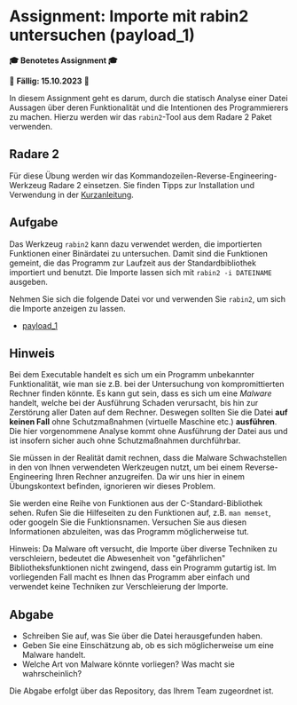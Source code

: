 # Assignment: Importe mit rabin2 untersuchen (payload_1)

**🎓 Benotetes Assignment 🎓**

📆 **Fällig: 15.10.2023** 📆

In diesem Assignment geht es darum, durch die statisch Analyse einer Datei Aussagen über deren Funktionalität und die Intentionen des Programmierers zu machen. Hierzu werden wir das `rabin2`-Tool aus dem Radare 2 Paket verwenden.


## Radare 2

Für diese Übung werden wir das Kommandozeilen-Reverse-Engineering-Werkzeug Radare 2 einsetzen. Sie finden Tipps zur Installation und Verwendung in der [Kurzanleitung](../help/radare2.md).

## Aufgabe

Das Werkzeug `rabin2` kann dazu verwendet werden, die importierten Funktionen einer Binärdatei zu untersuchen. Damit sind die Funktionen gemeint, die das Programm zur Laufzeit aus der Standardbibliothek importiert und benutzt. Die Importe lassen sich mit `rabin2 -i DATEINAME` ausgeben.

Nehmen Sie sich die folgende Datei vor und verwenden Sie `rabin2`, um sich die Importe anzeigen zu lassen.

  * [payload_1](payload_1)


## Hinweis

Bei dem Executable handelt es sich um ein Programm unbekannter Funktionalität, wie man sie z.B. bei der Untersuchung von kompromittierten Rechner finden könnte. Es kann gut sein, dass es sich um eine _Malware_ handelt, welche bei der Ausführung Schaden verursacht, bis hin zur Zerstörung aller Daten auf dem Rechner. Deswegen sollten Sie die Datei __auf keinen Fall__ ohne Schutzmaßnahmen (virtuelle Maschine etc.) __ausführen__. Die hier vorgenommene Analyse kommt ohne Ausführung der Datei aus und ist insofern sicher auch ohne Schutzmaßnahmen durchführbar.

Sie müssen in der Realität damit rechnen, dass die Malware Schwachstellen in den von Ihnen verwendeten Werkzeugen nutzt, um bei einem Reverse-Engineering Ihren Rechner anzugreifen. Da wir uns hier in einem Übungskontext befinden, ignorieren wir dieses Problem.

Sie werden eine Reihe von Funktionen aus der C-Standard-Bibliothek sehen. Rufen Sie die Hilfeseiten zu den Funktionen auf, z.B. `man memset`, oder googeln Sie die Funktionsnamen. Versuchen Sie aus diesen Informationen abzuleiten, was das Programm möglicherweise tut.

Hinweis: Da Malware oft versucht, die Importe über diverse Techniken zu verschleiern, bedeutet die Abwesenheit von "gefährlichen" Bibliotheksfunktionen nicht zwingend, dass ein Programm gutartig ist. Im vorliegenden Fall macht es Ihnen das Programm aber einfach und verwendet keine Techniken zur Verschleierung der Importe.

## Abgabe

  * Schreiben Sie auf, was Sie über die Datei herausgefunden haben.
  * Geben Sie eine Einschätzung ab, ob es sich möglicherweise um eine Malware handelt.
  * Welche Art von Malware könnte vorliegen? Was macht sie wahrscheinlich?

Die Abgabe erfolgt über das Repository, das Ihrem Team zugeordnet ist.